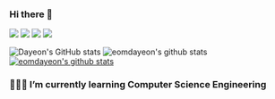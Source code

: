 ### Hi there 👋
<a href="https://instagram.com/yeoniiy?utm_medium=copy_link" target="_blank"><img src="https://img.shields.io/badge/Instagram-E4405F?style=plastic&logo=Instagram&logoColor=white"/></a> <a href="https://eomdayeon.notion.site/My-Study-97f33ea4ca834cad9ec22bcd11acb5e1" target="_blank"><img src="https://img.shields.io/badge/Blog-000000?style=plastic&logo=Notion&logoColor=white"/></a> <a href="https://mail.google.com/mail/u/0/?tab=rm&ogbl#inbox" target="_blank"><img src="https://img.shields.io/badge/dayeoneom7142@gmail.com-EA4335?style=plastic&logo=Gmail&logoColor=white"/></a> 
<a href="https://mail.naver.com/" target="_blank"><img src="https://img.shields.io/badge/qq7142@naver.com-03C75A?style=plastic&logo=Naver&logoColor=white"/></a> 

![Dayeon's GitHub stats](https://github-readme-stats.vercel.app/api?username=eomdayeon&show_icons=true&theme=radical)
![eomdayeon's github stats](https://github-readme-stats.vercel.app/api?username=eomdayeon&show_icons=true)
[![eomdayeon's github stats](https://github-readme-stats.vercel.app/api/top-langs/?username=eomdayeon&show_icons=true&hide_border=true&title_color=004386&icon_color=004386&layout=compact)](https://github.com/eomdayeon)
### 👩🏻‍💻 I’m currently learning **Computer Science Engineering**
<!--
**eomdayeon/eomdayeon** is a ✨ _special_ ✨ repository because its `README.md` (this file) appears on your GitHub profile.


- 🔭 I’m currently working on ...
- 🌱 I’m currently learning ...
- 👯 I’m looking to collaborate on ...
- 🤔 I’m looking for help with ...
- 💬 Ask me about ...
- 📫 How to reach me: ...
- 😄 Pronouns: ...
- ⚡ Fun fact: ...
-->
